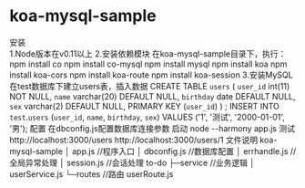 koa-mysql-sample
================

安装<br />
  1.Node版本在v0.11以上
  2.安装依赖模块
    在koa-mysql-sample目录下，执行：
    npm install co
    npm install co-mysql
    npm install mysql
    npm install koa
    npm install koa-cors
    npm install koa-route
    npm install koa-session
  3.安装MySQL
    在test数据库下建立users表，插入数据
    CREATE TABLE `users` (
      `user_id` int(11) NOT NULL,
      `name` varchar(20) DEFAULT NULL,
      `birthday` date DEFAULT NULL,
      `sex` varchar(2) DEFAULT NULL,
      PRIMARY KEY (`user_id`)
      ) ;
      INSERT INTO `test`.`users` (`user_id`, `name`, `birthday`, `sex`) VALUES ('1', '测试', '2000-01-01', '男');
配置
   在dbconfig.js配置数据库连接参数
启动
   node --harmony app.js
测试
  http://localhost:3000/users
  http://localhost:3000/users/1
文件说明
koa-mysql-sample
│  app.js         //程序入口
│  dbconfig.js    //数据库配置
│  errhandle.js   //全局异常处理
│  session.js     //会话处理 to-do
├─service        //业务逻辑
│      userService.js
└─routes         //路由
        userRoute.js

